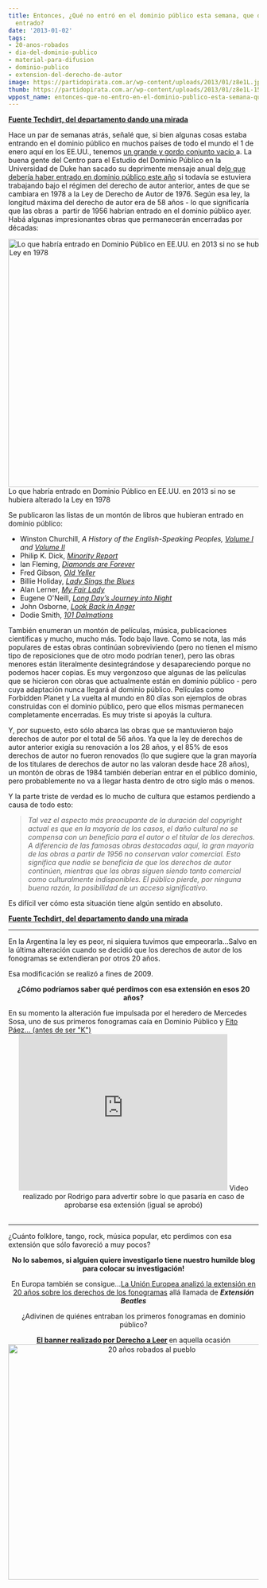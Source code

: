 ```yaml
---
title: Entonces, ¿Qué no entró en el dominio público esta semana, que debería haber
  entrado?
date: '2013-01-02'
tags:
- 20-anos-robados
- dia-del-dominio-publico
- material-para-difusion
- dominio-publico
- extension-del-derecho-de-autor
image: https://partidopirata.com.ar/wp-content/uploads/2013/01/z8e1L.jpg
thumb: https://partidopirata.com.ar/wp-content/uploads/2013/01/z8e1L-150x150.jpg
wppost_name: entonces-que-no-entro-en-el-dominio-publico-esta-semana-que-deberia-haber-entrado
---
```


<strong><a href="https://www.techdirt.com/articles/20121231/17101321530/so-what-didnt-enter-public-domain-this-week-that-should-have.shtml" target="_blank">Fuente Techdirt, del departamento dando una mirada</a></strong>

Hace un par de semanas atrás, señalé que, si bien algunas cosas estaba entrando en el dominio público en muchos países de todo el mundo el 1 de enero aquí en los EE.UU., tenemos <a href="http://www.techdirt.com/articles/20121214/07565721387/uss-public-domain-class-2013.shtml">un grande y gordo conjunto vacío </a>a. La buena gente del Centro para el Estudio del Dominio Público en la Universidad de Duke han sacado su deprimente mensaje anual de<a href="http://web.law.duke.edu/cspd/publicdomainday/2013/pre-1976" target="_blank">lo que debería haber entrado en dominio público este año</a> si todavía se estuviera trabajando bajo el régimen del derecho de autor anterior, antes de que se cambiara en 1978 a la Ley de Derecho de Autor de 1976. Según esa ley, la longitud máxima del derecho de autor era de 58 años - lo que significaría que las obras a  partir de 1956 habrían entrado en el dominio público ayer. Habá algunas impresionantes obras que permanecerán encerradas por décadas:

<a href="https://partidopirata.com.ar/wp-content/uploads/2013/01/z8e1L.jpg"><img class=" wp-image-8011 " alt="Lo que habría entrado en Dominio Público en EE.UU. en 2013 si no se hubiera alterado la Ley en 1978" src="https://partidopirata.com.ar/wp-content/uploads/2013/01/z8e1L.jpg" width="607" height="499" /></a> Lo que habría entrado en Dominio Público en EE.UU. en 2013 si no se hubiera alterado la Ley en 1978


Se publicaron las listas de un montón de libros que hubieran entrado en dominio público:
<ul>
	<li>Winston Churchill, <em>A History of the English-Speaking Peoples, <a name="HistoryI"></a><a href="https://www.techdirt.com/articles/20121231/17101321530/so-what-didnt-enter-public-domain-this-week-that-should-have.shtml#HistoryI">Volume I</a> and <a name="HistoryII"></a><a href="https://www.techdirt.com/articles/20121231/17101321530/so-what-didnt-enter-public-domain-this-week-that-should-have.shtml#HistoryII">Volume II</a></em></li>
	<li>Philip K. Dick, <a name="MinorityReport"></a><a href="https://www.techdirt.com/articles/20121231/17101321530/so-what-didnt-enter-public-domain-this-week-that-should-have.shtml#MinorityReport"><em>Minority Report</em></a></li>
	<li>Ian Fleming, <a name="DiamondsAreForever"></a><a href="https://www.techdirt.com/articles/20121231/17101321530/so-what-didnt-enter-public-domain-this-week-that-should-have.shtml#DiamondsAreForever"><em>Diamonds are Forever</em></a></li>
	<li>Fred Gibson, <a name="OldYeller"></a><a href="https://www.techdirt.com/articles/20121231/17101321530/so-what-didnt-enter-public-domain-this-week-that-should-have.shtml#OldYeller"><em>Old Yeller</em></a></li>
	<li>Billie Holiday, <a name="LadySingstheBlues"></a><a href="https://www.techdirt.com/articles/20121231/17101321530/so-what-didnt-enter-public-domain-this-week-that-should-have.shtml#LadySingstheBlues"><em>Lady Sings the Blues</em></a></li>
	<li>Alan Lerner, <a name="MyFairLady"></a><a href="https://www.techdirt.com/articles/20121231/17101321530/so-what-didnt-enter-public-domain-this-week-that-should-have.shtml#MyFairLady"><em>My Fair Lady</em></a></li>
	<li>Eugene O'Neill, <a name="LongDaysJourney"></a><a href="https://www.techdirt.com/articles/20121231/17101321530/so-what-didnt-enter-public-domain-this-week-that-should-have.shtml#LongDaysJourney"><em>Long Day’s Journey into Night</em></a></li>
	<li>John Osborne, <a name="Dalmations"></a><a href="https://www.techdirt.com/articles/20121231/17101321530/so-what-didnt-enter-public-domain-this-week-that-should-have.shtml#Dalmations"><em>Look Back in Anger</em></a></li>
	<li>Dodie Smith, <a name="Dalmations"></a><a href="https://www.techdirt.com/articles/20121231/17101321530/so-what-didnt-enter-public-domain-this-week-that-should-have.shtml#Dalmations"><em>101 Dalmations</em></a></li>
</ul>
También enumeran un montón de películas, música, publicaciones científicas y mucho, mucho más. Todo bajo llave. Como se nota, las más populares de estas obras continúan sobreviviendo (pero no tienen el mismo tipo de reposiciones que de otro modo podrían tener), pero las obras menores están literalmente desintegrándose y desapareciendo porque no podemos hacer copias. Es muy vergonzoso que algunas de las películas que se hicieron con obras que actualmente están en dominio público - pero cuya adaptación nunca llegará al dominio público. Películas como Forbidden Planet y La vuelta al mundo en 80 días son ejemplos de obras construidas con el dominio público, pero que ellos mismas permanecen completamente encerradas. Es muy triste si apoyás la cultura.

Y, por supuesto, esto sólo abarca las obras que se mantuvieron bajo derechos de autor por el total de 56 años. Ya que la ley de derechos de autor anterior exigía su renovación a los 28 años, y el 85% de esos derechos de autor no fueron renovados (lo que sugiere que la gran mayoría de los titulares de derechos de autor no las valoran desde hace 28 años), un montón de obras de 1984 también deberían entrar en el público dominio, pero probablemente no va a llegar hasta dentro de otro siglo más o menos.

Y la parte triste de verdad es lo mucho de cultura que estamos perdiendo a causa de todo esto:
<blockquote><i>
Tal vez el aspecto más preocupante de la duración del copyright actual es que en la mayoría de los casos, el daño cultural no se compensa con un beneficio para el autor o el titular de los derechos. A diferencia de las famosas obras destacadas aquí, la gran mayoría de las obras a partir de 1956 no conservan valor comercial. Esto significa que nadie se beneficia de que los derechos de autor continúen, mientras que las obras siguen siendo tanto comercial como culturalmente indisponibles. El público pierde, por ninguna buena razón, la posibilidad de un acceso significativo.</i></blockquote>
Es difícil ver cómo esta situación tiene algún sentido en absoluto.

<strong><a href="https://www.techdirt.com/articles/20121231/17101321530/so-what-didnt-enter-public-domain-this-week-that-should-have.shtml" target="_blank">Fuente Techdirt, del departamento dando una mirada</a></strong>

<hr />

En la Argentina la ley es peor, ni siquiera tuvimos que empeorarla...Salvo en la última alteración cuando se decidió que los derechos de autor de los fonogramas se extendieran por otros 20 años.

Esa modificación se realizó a fines de 2009.
<p style="text-align: center;"><strong>¿Cómo podríamos saber qué perdimos con esa extensión en esos 20 años?</strong></p>
En su momento la alteración fue impulsada por el heredero de Mercedes Sosa, uno de sus primeros fonogramas caía en Dominio Público y <a href="http://partido-pirata.blogspot.com.ar/2009/11/tu-tambien-fito.html" target="_blank">Fito Páez... (antes de ser "K")</a>

<center>
<iframe src="http://www.youtube.com/embed/sNM1fDK8HOQ" height="315" width="420" allowfullscreen="" frameborder="0"></iframe>
Video realizado por Rodrigo para advertir sobre lo que pasaría en caso de aprobarse esa extensión (igual se aprobó)</center>&nbsp;

<hr />

¿Cuánto folklore, tango, rock, música popular, etc perdimos con esa extensión que sólo favoreció a muy pocos?
<p style="text-align: center;"><strong>No lo sabemos, si alguien quiere investigarlo tiene nuestro humilde blog para colocar su investigación!</strong></p>
<p style="text-align: center;">En Europa también se consigue...<a href="https://partidopirata.com.ar/1777/se-confirma-el-robo-de-20-anos-de-dominio-publico-en-europa-the-beatles-extension" target="_blank">La Unión Europea analizó la extensión en 20 años sobre los derechos de los fonogramas</a> allá llamada de <strong><i>Extensión Beatles</i> </strong></p>
<p style="text-align: center;">¿Adivinen de quiénes entraban los primeros fonogramas en dominio público?</p>
<p style="text-align: center;"><strong><a href="http://derechoaleer.info/blog/" target="_blank">El banner realizado por Derecho a Leer</a> </strong>en aquella ocasión
<a href="https://partidopirata.com.ar/wp-content/uploads/2009/11/s3030.png"><img class="aligncenter size-full wp-image-50" alt="20 años robados al pueblo" src="https://partidopirata.com.ar/wp-content/uploads/2009/11/s3030.png" width="562" height="474" /></a></p>
